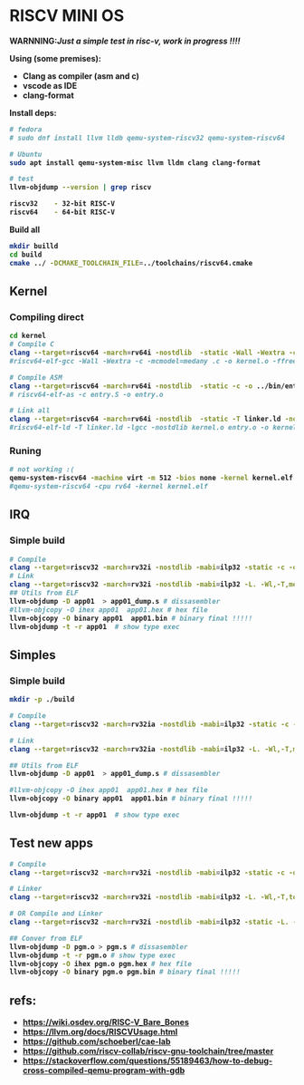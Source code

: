 # RISCV MINI OS

<b>WARNNING:<i>Just a simple test in risc-v, work in progress !!!!</i> <p>

Using (some premises):
- Clang as compiler (asm and c)
- vscode as IDE
- clang-format
<p>

Install deps: 
```bash
# fedora
# sudo dnf install llvm lldb qemu-system-riscv32 qemu-system-riscv64

# Ubuntu
sudo apt install qemu-system-misc llvm lldm clang clang-format

# test
llvm-objdump --version | grep riscv

riscv32    - 32-bit RISC-V
riscv64    - 64-bit RISC-V
```

Build all
```bash
mkdir builld
cd build
cmake ../ -DCMAKE_TOOLCHAIN_FILE=../toolchains/riscv64.cmake
```

## Kernel 
### Compiling direct
```bash
cd kernel
# Compile C
clang --target=riscv64 -march=rv64i -nostdlib  -static -Wall -Wextra -c -mcmodel=medany -c -o ../bin/kernel.o kernel.c
#riscv64-elf-gcc -Wall -Wextra -c -mcmodel=medany .c -o kernel.o -ffreestanding

# Compile ASM
clang --target=riscv64 -march=rv64i -nostdlib  -static -c -o ../bin/entry.o entry.s
# riscv64-elf-as -c entry.S -o entry.o

# Link all
clang --target=riscv64 -march=rv64i -nostdlib  -static -T linker.ld -nostdlib ../bin/kernel.o ../bin/entry.o -o ../bin/kernel.elf
#riscv64-elf-ld -T linker.ld -lgcc -nostdlib kernel.o entry.o -o kernel.elf
```
### Runing
```bash
# not working :(
qemu-system-riscv64 -machine virt -m 512 -bios none -kernel kernel.elf -serial mon:stdio 
#qemu-system-riscv64 -cpu rv64 -kernel kernel.elf
```

## IRQ
### Simple build 
```bash
# Compile
clang --target=riscv32 -march=rv32i -nostdlib -mabi=ilp32 -static -c -o app01.o app01.s
# Link
clang --target=riscv32 -march=rv32i -nostdlib -mabi=ilp32 -L. -Wl,-T,mem_cfg.ld -o app01 app01.o 
## Utils from ELF
llvm-objdump -D app01  > app01_dump.s # dissasembler
#llvm-objcopy -O ihex app01  app01.hex # hex file
llvm-objcopy -O binary app01  app01.bin # binary final !!!!!
llvm-objdump -t -r app01  # show type exec
```

## Simples
### Simple build
```bash
mkdir -p ./build

# Compile
clang --target=riscv32 -march=rv32ia -nostdlib -mabi=ilp32 -static -c -o app01.o app01.s

# Link
clang --target=riscv32 -march=rv32ia -nostdlib -mabi=ilp32 -L. -Wl,-T,mem_cfg.ld -o app01 app01.o 

## Utils from ELF
llvm-objdump -D app01  > app01_dump.s # dissasembler

#llvm-objcopy -O ihex app01  app01.hex # hex file
llvm-objcopy -O binary app01  app01.bin # binary final !!!!!

llvm-objdump -t -r app01  # show type exec
```
## Test new apps
```bash
# Compile
clang --target=riscv32 -march=rv32i -nostdlib -mabi=ilp32 -static -c -o pgm.o teste.s

# Linker
clang --target=riscv32 -march=rv32i -nostdlib -mabi=ilp32 -L. -Wl,-T,teste.ld pgm.o  

# OR Compile and Linker
clang --target=riscv32 -march=rv32i -nostdlib -mabi=ilp32 -static -L. -Wl,-T,teste.ld,-Map=pgm.map -o pgm.o teste.s

## Conver from ELF
llvm-objdump -D pgm.o > pgm.s # dissasembler
llvm-objdump -t -r pgm.o # show type exec
llvm-objcopy -O ihex pgm.o pgm.hex # hex file
llvm-objcopy -O binary pgm.o pgm.bin # binary final !!!!!

```

<!-- ## compilar codigo e emular no qemu
riscv64-unknow-elf-gcc -march=rv32g -mabi=ilp32 -static -mcmodel=medany -fvisibitity=hiddem -nostdlib -nostartfiles -Tteste.ld teste.s -o teste.o
riscv64-unknow-elf-objcopy -O ihex hello hello.hex

qemu-system-riscv32 -machine help
qemu-system-riscv32 -machine sifive_e -nographic -bios none -kenel teste -->

## refs:
- https://wiki.osdev.org/RISC-V_Bare_Bones
- https://llvm.org/docs/RISCVUsage.html
- https://github.com/schoeberl/cae-lab
- https://github.com/riscv-collab/riscv-gnu-toolchain/tree/master
- https://stackoverflow.com/questions/55189463/how-to-debug-cross-compiled-qemu-program-with-gdb